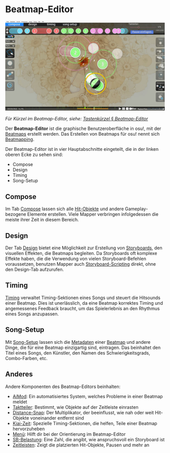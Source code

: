 # Beatmap-Editor

![Ein Screenshot des Compose-Tabs des Editors, der die Beatmap Donor Song von pishifat zeigt](img/compose-DE.jpg)

*Für Kürzel im Beatmap-Editor, siehe: [Tastenkürzel § Beatmap-Editor](/wiki/Client/Keyboard_shortcuts#beatmap-editor)*

Der **Beatmap-Editor** ist die graphische Benutzeroberfläche in osu!, mit der [Beatmaps](/wiki/Beatmap) erstellt werden. Das Erstellen von Beatmaps für osu! nennt sich [Beatmapping](/wiki/Beatmapping).

Der Beatmap-Editor ist in vier Hauptabschnitte eingeteilt, die in der linken oberen Ecke zu sehen sind:

- Compose
- Design
- Timing
- Song-Setup

## Compose

Im Tab [Compose](/wiki/Client/Beatmap_editor/Compose) lassen sich alle [Hit-Objekte](/wiki/Hit_object) und andere Gameplay-bezogene Elemente erstellen. Viele Mapper verbringen infolgedessen die meiste ihrer Zeit in diesem Bereich.

## Design

Der Tab [Design](/wiki/Client/Beatmap_editor/Design) bietet eine Möglichkeit zur Erstellung von [Storyboards](/wiki/Storyboard), den visuellen Effekten, die Beatmaps begleiten. Da Storyboards oft komplexe Effekte haben, die die Verwendung von vielen Storyboard-Befehlen voraussetzen, benutzen Mapper auch [Storyboard-Scripting](/wiki/Storyboard/Scripting) direkt, ohne den Design-Tab aufzurufen.

## Timing

[Timing](/wiki/Client/Beatmap_editor/Timing) verwaltet Timing-Sektionen eines Songs und steuert die Hitsounds einer Beatmap. Dies ist unerlässlich, da eine Beatmap korrektes Timing und angemessenes Feedback braucht, um das Spielerlebnis an den Rhythmus eines Songs anzupassen.

## Song-Setup

Mit [Song-Setup](/wiki/Client/Beatmap_editor/Song_Setup) lassen sich die [Metadaten](/wiki/Client/Beatmap_editor/Song_Setup#song-and-map-metadata) einer [Beatmap](/wiki/Beatmap) und andere Dinge, die für eine Beatmap einzigartig sind, eintragen. Das beinhaltet den Titel eines Songs, den Künstler, den Namen des Schwierigkeitsgrads, Combo-Farben, etc.

## Anderes

Andere Komponenten des Beatmap-Editors beinhalten:

- [AiMod](AiMod): Ein automatisiertes System, welches Probleme in einer Beatmap meldet
- [Taktteiler](Beat_Snap_Divisor): Bestimmt, wie Objekte auf der Zeitleiste einrasten
- [Distance-Snap](Distance_snap): Der Multiplikator, der beeinflusst, wie nah oder weit Hit-Objekte voneinander entfernt sind
- [Kiai-Zeit](/wiki/Gameplay/Kiai_time): Spezielle Timing-Sektionen, die helfen, Teile einer Beatmap hervorzuheben
- [Menü](Menu): Hilft dir bei der Orientierung im Beatmap-Editor
- [SB-Belastung](SB_Load): Eine Zahl, die angibt, wie anspruchsvoll ein Storyboard ist
- [Zeitleisten](Timelines): Zeigt die platzierten Hit-Objekte, Pausen und mehr an
